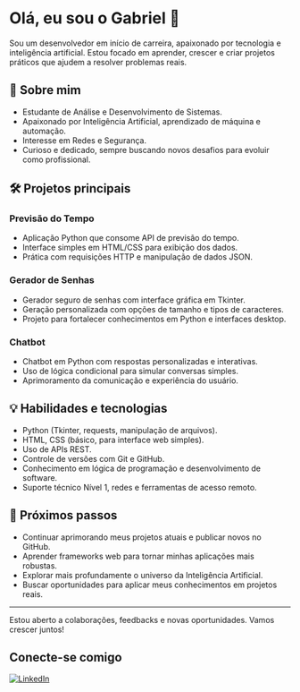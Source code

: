 # Olá, eu sou o Gabriel 👋

Sou um desenvolvedor em início de carreira, apaixonado por tecnologia e inteligência artificial. Estou focado em aprender, crescer e criar projetos práticos que ajudem a resolver problemas reais.

## 🚀 Sobre mim

- Estudante de Análise e Desenvolvimento de Sistemas.
- Apaixonado por Inteligência Artificial, aprendizado de máquina e automação.
- Interesse em Redes e Segurança.
- Curioso e dedicado, sempre buscando novos desafios para evoluir como profissional.

## 🛠 Projetos principais

### Previsão do Tempo
- Aplicação Python que consome API de previsão do tempo.
- Interface simples em HTML/CSS para exibição dos dados.
- Prática com requisições HTTP e manipulação de dados JSON.

### Gerador de Senhas
- Gerador seguro de senhas com interface gráfica em Tkinter.
- Geração personalizada com opções de tamanho e tipos de caracteres.
- Projeto para fortalecer conhecimentos em Python e interfaces desktop.

### Chatbot
- Chatbot em Python com respostas personalizadas e interativas.
- Uso de lógica condicional para simular conversas simples.
- Aprimoramento da comunicação e experiência do usuário.

## 💡 Habilidades e tecnologias

- Python (Tkinter, requests, manipulação de arquivos).
- HTML, CSS (básico, para interface web simples).
- Uso de APIs REST.
- Controle de versões com Git e GitHub.
- Conhecimento em lógica de programação e desenvolvimento de software.
- Suporte técnico Nível 1, redes e ferramentas de acesso remoto.

## 🎯 Próximos passos

- Continuar aprimorando meus projetos atuais e publicar novos no GitHub.
- Aprender frameworks web para tornar minhas aplicações mais robustas.
- Explorar mais profundamente o universo da Inteligência Artificial.
- Buscar oportunidades para aplicar meus conhecimentos em projetos reais.

---

Estou aberto a colaborações, feedbacks e novas oportunidades. Vamos crescer juntos!

## Conecte-se comigo

[![LinkedIn](https://img.shields.io/badge/-LinkedIn-blue?logo=linkedin&style=for-the-badge)](https://www.linkedin.com/in/gabriel-rodrigues-a24663348)